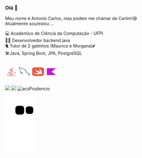 ### Olá 👋
Meu nome é Antonio Carlos, mas podem me chamar de Carlim!😄  
Atualmente sou/estou ...

💻 Academico de Ciência da Computação - UFPI  
👨‍💻 Desenvolvedor backend java  
🐈 Tutor de 2 gatinhos (Maurice e Morgana)💕  
🛠️ Java, Spring Boot, JPA, PostgreSQL  


<div style="display: inline_block"><br>
 <img align="center" alt="Image-Java" height="30" width="40" src="https://raw.githubusercontent.com/devicons/devicon/master/icons/java/java-plain.svg">
  <img align="center" alt="Image-MySQL" height="30" width="40" src="https://raw.githubusercontent.com/devicons/devicon/master/icons/mysql/mysql-plain.svg">
  <img align="center" alt="Image-Swift" height="30" width="40" src="https://github.com/devicons/devicon/blob/master/icons/swift/swift-original.svg">
  <img align="center" alt="Image-Kotlin" height="30" width="40" src="https://raw.githubusercontent.com/devicons/devicon/master/icons/kotlin/kotlin-plain.svg">
</div>
  
   ##
  <div>
     <a href = "mailto:acsprudencio@gmail.com"><img src="https://img.shields.io/badge/Gmail-D14836?style=for-the-badge&logo=gmail&logoColor=white" target="_blank"></a>
     <a href="https://www.linkedin.com/in/acsprudencio" target="_blank"><img src="https://img.shields.io/badge/-LinkedIn-%230077B5?style=for-the-badge&logo=linkedin&logoColor=white" target="_blank"></a> 
     <img height="30" src="https://komarev.com/ghpvc/?username=acsPrudencio&color=green" alt="acsPrudencio"/>
   
    
     
   ![Snake animation](https://github.com/acsPrudencio/acsPrudencio/blob/output/github-contribution-grid-snake.svg)
  </div>
    

